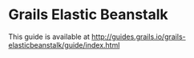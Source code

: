 # Grails Elastic Beanstalk

This guide is available at http://guides.grails.io/grails-elasticbeanstalk/guide/index.html

